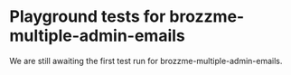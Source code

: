 # Playground tests for brozzme-multiple-admin-emails
We are still awaiting the first test run for brozzme-multiple-admin-emails.
